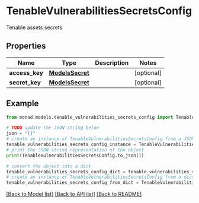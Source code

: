 # TenableVulnerabilitiesSecretsConfig

Tenable assets secrets

## Properties

Name | Type | Description | Notes
------------ | ------------- | ------------- | -------------
**access_key** | [**ModelsSecret**](ModelsSecret.md) |  | [optional] 
**secret_key** | [**ModelsSecret**](ModelsSecret.md) |  | [optional] 

## Example

```python
from monad.models.tenable_vulnerabilities_secrets_config import TenableVulnerabilitiesSecretsConfig

# TODO update the JSON string below
json = "{}"
# create an instance of TenableVulnerabilitiesSecretsConfig from a JSON string
tenable_vulnerabilities_secrets_config_instance = TenableVulnerabilitiesSecretsConfig.from_json(json)
# print the JSON string representation of the object
print(TenableVulnerabilitiesSecretsConfig.to_json())

# convert the object into a dict
tenable_vulnerabilities_secrets_config_dict = tenable_vulnerabilities_secrets_config_instance.to_dict()
# create an instance of TenableVulnerabilitiesSecretsConfig from a dict
tenable_vulnerabilities_secrets_config_from_dict = TenableVulnerabilitiesSecretsConfig.from_dict(tenable_vulnerabilities_secrets_config_dict)
```
[[Back to Model list]](../README.md#documentation-for-models) [[Back to API list]](../README.md#documentation-for-api-endpoints) [[Back to README]](../README.md)


